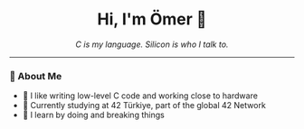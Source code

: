 <h1 align="center">Hi, I'm Ömer 👋</h1>
<p align="center"><i>C is my language. Silicon is who I talk to.</i></p>

---

### 🔧 About Me
- 🧠 I like writing low-level C code and working close to hardware  
- 📍 Currently studying at 42 Türkiye, part of the global 42 Network
- 🚀 I learn by doing and breaking things
